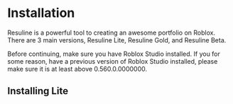 # Installation

Resuline is a powerful tool to creating an awesome portfolio on Roblox. There are 3 main versions, Resuline Lite, Resuline Gold, and Resuline Beta.

Before continuing, make sure you have Roblox Studio installed. If you for some reason, have a previous version of Roblox Studio installed, please make sure it is at least above 0.560.0.0000000.

## Installing Lite